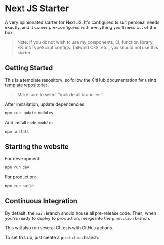 # Next JS Starter

A very opinionated starter for Next JS. It's configured to suit personal needs exactly, and it comes pre-configured with everything you'll need out of the box.

> Note: If you do not wish to use my components, CI, function library, ESLint/TypeScript configs, Tailwind CSS, etc., you should not use this starter.

## Getting Started

This is a template repository, so follow the [GitHub documentation for using template repositories](https://docs.github.com/en/free-pro-team@latest/github/creating-cloning-and-archiving-repositories/creating-a-repository-from-a-template).

> Make sure to select "include all branches".

After installation, update dependencies

```bash
npm run update-modules
```

And install `node_modules`

```bash
npm install

```

## Starting the website

For development:

```bash
npm run dev
```

For production:

```bash
npm run build
```

## Continuous Integration

By default, the `main` branch should house all pre-release code. Then, when you're ready to deploy to production, merge into the `production` branch.

This will also run several CI tests with GitHub actions.

To set this up, just create a `production` branch.
